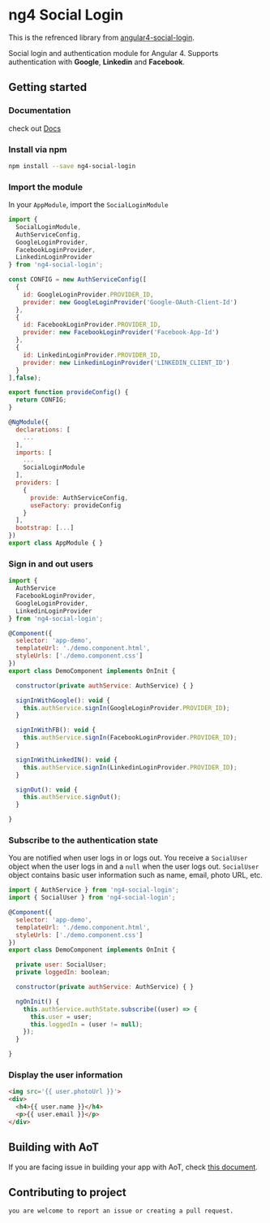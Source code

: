 # ng4 Social Login

This is the refrenced library from [angular4-social-login](https://abacritt.github.io/angular4-social-login/).

Social login and authentication module for Angular 4. 
Supports authentication with **Google**, **Linkedin** and **Facebook**.



## Getting started


### Documentation

check out [Docs](https://sarfarazansari.github.io/ng4-social-login/)

### Install via npm 

```sh
npm install --save ng4-social-login
```

### Import the module

In your `AppModule`, import the `SocialLoginModule`

```javascript
import {
  SocialLoginModule, 
  AuthServiceConfig,
  GoogleLoginProvider, 
  FacebookLoginProvider, 
  LinkedinLoginProvider
} from 'ng4-social-login';

const CONFIG = new AuthServiceConfig([
  {
    id: GoogleLoginProvider.PROVIDER_ID,
    provider: new GoogleLoginProvider('Google-OAuth-Client-Id')
  },
  {
    id: FacebookLoginProvider.PROVIDER_ID,
    provider: new FacebookLoginProvider('Facebook-App-Id')
  },
  {
    id: LinkedinLoginProvider.PROVIDER_ID,
    provider: new LinkedinLoginProvider('LINKEDIN_CLIENT_ID')
  }
],false);

export function provideConfig() {
  return CONFIG;
}

@NgModule({
  declarations: [
    ...
  ],
  imports: [
    ...
    SocialLoginModule
  ],
  providers: [
    {
      provide: AuthServiceConfig,
      useFactory: provideConfig
    }
  ],
  bootstrap: [...]
})
export class AppModule { }
```

### Sign in and out users

```javascript
import { 
  AuthService 
  FacebookLoginProvider, 
  GoogleLoginProvider,
  LinkedinLoginProvider
} from 'ng4-social-login';

@Component({
  selector: 'app-demo',
  templateUrl: './demo.component.html',
  styleUrls: ['./demo.component.css']
})
export class DemoComponent implements OnInit {

  constructor(private authService: AuthService) { }

  signInWithGoogle(): void {
    this.authService.signIn(GoogleLoginProvider.PROVIDER_ID);
  }

  signInWithFB(): void {
    this.authService.signIn(FacebookLoginProvider.PROVIDER_ID);
  }

  signInWithLinkedIN(): void {
    this.authService.signIn(LinkedinLoginProvider.PROVIDER_ID);
  }

  signOut(): void {
    this.authService.signOut();
  }

}
```

### Subscribe to the authentication state

You are notified when user logs in or logs out. You receive a `SocialUser` object when the user logs in and a `null` when the user logs out. `SocialUser` object contains basic user information such as name, email, photo URL, etc.

```javascript
import { AuthService } from 'ng4-social-login';
import { SocialUser } from 'ng4-social-login';

@Component({
  selector: 'app-demo',
  templateUrl: './demo.component.html',
  styleUrls: ['./demo.component.css']
})
export class DemoComponent implements OnInit {

  private user: SocialUser;
  private loggedIn: boolean;

  constructor(private authService: AuthService) { }

  ngOnInit() {
    this.authService.authState.subscribe((user) => {
      this.user = user;
      this.loggedIn = (user != null);
    });
  }

}
```

### Display the user information

```html
<img src='{{ user.photoUrl }}'>
<div>
  <h4>{{ user.name }}</h4>
  <p>{{ user.email }}</p>
</div>
```

## Building with AoT

If you are facing issue in building your app with AoT, check [this document](https://github.com/sarfarazansari/angular4-social-login/blob/master/README-AOT.md).

## Contributing to project
```sh
you are welcome to report an issue or creating a pull request.
```
